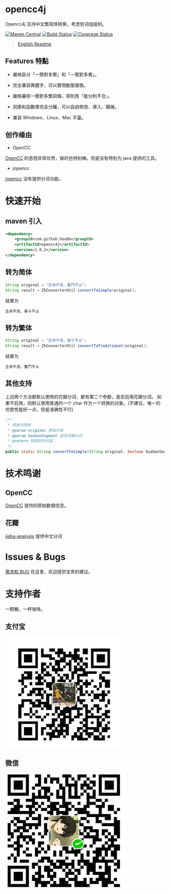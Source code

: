 # opencc4j

Opencc4j 支持中文繁简体转换，考虑到词组级别。

[![Maven Central](https://maven-badges.herokuapp.com/maven-central/com.github.houbb/opencc4j/badge.svg)](http://mvnrepository.com/artifact/com.github.houbb/opencc4j)
[![Build Status](https://www.travis-ci.org/houbb/opencc4j.svg?branch=master)](https://www.travis-ci.org/houbb/opencc4j)
[![Coverage Status](https://coveralls.io/repos/github/houbb/opencc4j/badge.svg)](https://coveralls.io/github/houbb/opencc4j)

> [English Readme](README-ENGLISH.md)

## Features 特點

- 嚴格區分「一簡對多繁」和「一簡對多異」。

- 完全兼容異體字，可以實現動態替換。

- 嚴格審校一簡對多繁詞條，原則爲「能分則不合」。

- 詞庫和函數庫完全分離，可以自由修改、導入、擴展。

- 兼容 Windows、Linux、Mac 平臺。


## 创作缘由

- OpenCC

[OpenCC](https://github.com/BYVoid/OpenCC) 的思想非常优秀，做的也特别棒。但是没有特别为 java 提供的工具。

- jopencc

[jopencc](https://github.com/carlostse/jopencc) 没有提供分词功能。

# 快速开始

## maven 引入

```xml
<dependency>
    <groupId>com.github.houbb</groupId>
    <artifactId>opencc4j</artifactId>
    <version>1.0.2</version>
</dependency>
```

## 转为简体

```java
String original = "生命不息，奮鬥不止";
String result = ZhConverterUtil.convertToSimple(original);
```

结果为

```
生命不息，奋斗不止
```

## 转为繁体

```java
String original = "生命不息，奋斗不止";
String result = ZhConverterUtil.convertToTraditional(original);
```

结果为

```
生命不息，奮鬥不止
```

## 其他支持

上述两个方法都默认使用的花瓣分词，都有第二个参数，是否启用花瓣分词。
如果不启用，则默认使用普通的一个 char 作为一个转换的对象。(不建议，唯一的优势性能好一点，但是准确性不行)

```java
/**
 * 转换为简体
 * @param original 原始内容
 * @param huabanSegment 是否花瓣分词
 * @return 转换后的内容
 */
public static String convertToSimple(String original, boolean huabanSegment);
```

# 技术鸣谢

## OpenCC

[OpenCC](https://github.com/BYVoid/OpenCC) 提供的原始数据信息。

## 花瓣

[jieba-analysis](https://github.com/huaban/jieba-analysis) 提供中文分词

# Issues & Bugs

[需求和 BUG](https://github.com/houbb/opencc4j/issues) 在这里，欢迎提供宝贵的建议。

# 支持作者

一颗糖，一杯咖啡。

## 支付宝

![AliPay](img/alipay.jpg)

## 微信

![WeChat](img/wechat.jpg)






